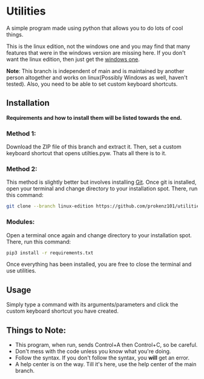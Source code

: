 # Utilities

A simple program made using python that allows you to do lots of cool things.

This is the linux edition, not the windows one and you may find that many features that were in the windows version are missing here. If you don't want the linux edition, then just get the [windows one](https://github.com/prokenz101/utilities/tree/main).

**Note**: This branch is independent of main and is maintained by another person altogether and works on linux(Possibly Windows as well, haven't tested). Also, you need to be able to set custom keyboard shortcuts.

## Installation
**Requirements and how to install them will be listed towards the end.**
### Method 1:
Download the ZIP file of this branch and extract it. Then, set a custom keyboard shortcut that opens utilties.pyw. Thats all there is to it.

### Method 2:
This method is slightly better but involves installing [Git](https://git-scm.com/). Once git is installed, open your terminal and change directory to your installation spot. There, run this command:
```bash
git clone --branch linux-edition https://github.com/prokenz101/utilities
```
### Modules:
Open a terminal once again and change directory to your installation spot. There, run this command:
```bash
pip3 install -r requirements.txt
```
Once everything has been installed, you are free to close the terminal and use utilities.

## Usage
Simply type a command with its arguments/parameters and click the custom keyboard shortcut you have created.

## Things to Note:
* This program, when run, sends Control+A then Control+C, so be careful.
* Don't mess with the code unless you know what you're doing.
* Follow the syntax. If you don't follow the syntax, you **will** get an error.
* A help center is on the way. Till it's here, use the help center of the main branch.
